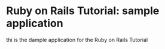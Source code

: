 # Ruby on Rails Tutorial: sample application

thi is the dample application for the Ruby on Rails Tutorial
